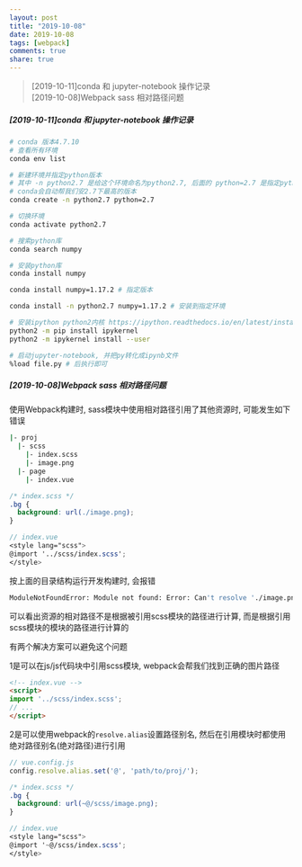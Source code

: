 ```yaml
---
layout: post
title: "2019-10-08"
date: 2019-10-08
tags: [webpack]
comments: true
share: true
---
```


> [2019-10-11]conda 和 jupyter-notebook 操作记录 <br>
> [2019-10-08]Webpack sass 相对路径问题 <br>

##### [2019-10-11]conda 和 jupyter-notebook 操作记录

```bash
# conda 版本4.7.10
# 查看所有环境
conda env list

# 新建环境并指定python版本
# 其中 -n python2.7 是给这个环境命名为python2.7, 后面的 python=2.7 是指定python的版本, 不用指定2.7.x
# conda会自动帮我们安2.7下最高的版本
conda create -n python2.7 python=2.7

# 切换环境
conda activate python2.7

# 搜索python库
conda search numpy

# 安装python库
conda install numpy

conda install numpy=1.17.2 # 指定版本

conda install -n python2.7 numpy=1.17.2 # 安装到指定环境

# 安装ipython python2内核 https://ipython.readthedocs.io/en/latest/install/kernel_install.html
python2 -m pip install ipykernel
python2 -m ipykernel install --user

# 启动jupyter-notebook, 并把py转化成ipynb文件
%load file.py # 后执行即可
```

##### [2019-10-08]Webpack sass 相对路径问题

使用Webpack构建时, sass模块中使用相对路径引用了其他资源时, 可能发生如下错误

```bash
|- proj
  |- scss
    |- index.scss
    |- image.png
  |- page
    |- index.vue
```

```scss
/* index.scss */
.bg {
  background: url(./image.png);
}

// index.vue
<style lang="scss">
@import '../scss/index.scss';
</style>
```

按上面的目录结构运行开发构建时, 会报错

```bash
ModuleNotFoundError: Module not found: Error: Can't resolve './image.png' in '/proj/page'
```

可以看出资源的相对路径不是根据被引用scss模块的路径进行计算, 而是根据引用scss模块的模块的路径进行计算的

有两个解决方案可以避免这个问题

1是可以在js/js代码块中引用scss模块, webpack会帮我们找到正确的图片路径

```html
<!-- index.vue -->
<script>
import '../scss/index.scss';
// ...
</script>
```

2是可以使用webpack的`resolve.alias`设置路径别名, 然后在引用模块时都使用绝对路径别名(绝对路径)进行引用

```js
// vue.config.js
config.resolve.alias.set('@', 'path/to/proj/');
```

```scss
/* index.scss */
.bg {
  background: url(~@/scss/image.png);
}

// index.vue
<style lang="scss">
@import '~@/scss/index.scss';
</style>
```
